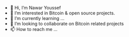 - 👋 Hi, I’m Nawar Youssef
- 👀 I’m interested in Bitcoin & open source projects.
- 🌱 I’m currently learning ...
- 💞️ I’m looking to collaborate on Bitcoin related projects
- 📫 How to reach me ...

<!---
nawaryoussef/nawaryoussef is a ✨ special ✨ repository because its `README.md` (this file) appears on your GitHub profile.
You can click the Preview link to take a look at your changes.
--->
